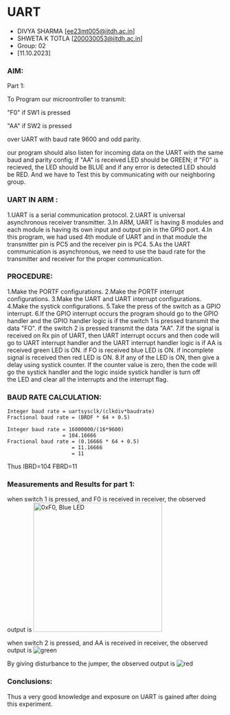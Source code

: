 
# UART

* DIVYA SHARMA [ee23mt005@iitdh.ac.in] 
* SHWETA K TOTLA [200030053@iitdh.ac.in]
* Group: 02
* [11.10.2023]



### AIM:

Part 1:

To Program our microontroller to transmit:

"F0" if SW1 is pressed

"AA" if SW2 is pressed 

over UART with baud rate 9600 and odd parity. 

our program should also listen for incoming data on the UART with the same baud and parity config; if "AA" is received LED should be GREEN; if "F0" is recieved, the LED should be BLUE and if any error is detected LED should be RED. And we have to Test this by communicating with our neighboring group.



### UART IN ARM :

1.UART is a serial communication protocol.
2.UART is universal asynchronous receiver transmitter.
3.In ARM, UART is having 8 modules and each module is having its own input and output pin in the GPIO port.
4.In this program, we had used 4th module of UART and in that module the transmitter pin is PC5 and the receiver pin is PC4.
5.As the UART communication is asynchronous, we need to use the baud rate for the transmitter and receiver for the proper communication.


### PROCEDURE:

1.Make the PORTF configurations.
2.Make the PORTF interrupt configurations.
3.Make the UART and UART interrupt configurations.
4.Make the systick configurations.
5.Take the press of the switch as a GPIO interrupt.
6.If the GPIO interrupt occurs the program should go to the GPIO handler and the GPIO handler logic is 
       if the switch 1 is pressed transmit the data "FO".
       if the switch 2 is pressed transmit the data "AA".
7.If the signal is received on Rx pin of UART, then UART interrupt occurs and then code will go to UART interrupt handler and the UART interrupt handler logic is
       if AA is received green LED is ON.
       if FO is received blue LED is ON.
       if incomplete signal is received then red LED is ON.
8.If any of the LED is ON, then give a delay using systick counter. If the counter value is zero, then the code will go the systick handler and the logic inside systick handler is turn off          
  the LED and clear all the interrupts and the interrupt flag.
      



### BAUD RATE CALCULATION:
    
    Integer baud rate = uartsysclk/(clkdiv*baudrate)
    Fractional baud rate = (BRDF * 64 + 0.5)

    Integer baud rate = 16000000/(16*9600)
                      = 104.16666
    Fractional baud rate = (0.16666 * 64 + 0.5)
                         = 11.16666
                         = 11

   Thus IBRD=104
        FBRD=11 



### Measurements and Results for part 1:


when switch 1 is pressed, and F0 is received in receiver, the observed output is 
<img src="UART_blue" alt="0xF0, Blue LED" width="300"/>





when switch 2 is pressed, and AA is received in receiver, the observed output is 
![green](green.jpeg)





By giving disturbance to the jumper, the observed output is
![red](red.jpeg)








### Conclusions:

Thus a very good knowledge and exposure on UART is gained after doing this experiment.